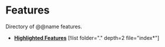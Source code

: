 # Features

Directory of @@name features.

* **[Highlighted Features](highlights.md)**
[!list folder="." depth=2 file="index*"]
